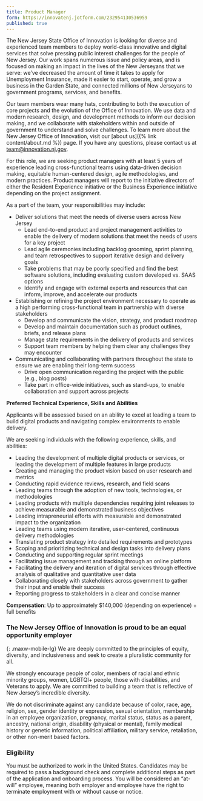 ```yaml
---
title: Product Manager
form: https://innovatenj.jotform.com/232954130536959
published: true
---
```


The New Jersey State Office of Innovation is looking for diverse and experienced team members to deploy world-class innovative and digital services that solve pressing public interest challenges for the people of New Jersey. Our work spans numerous issue and policy areas, and is focused on making an impact in the lives of the New Jerseyans that we serve: we’ve decreased the amount of time it takes to apply for Unemployment Insurance, made it easier to start, operate, and grow a business in the Garden State, and connected millions of New Jerseyans to government programs, services, and benefits.

Our team members wear many hats, contributing to both the execution of core projects and the evolution of the Office of Innovation. We use data and modern research, design, and development methods to inform our decision making, and we collaborate with stakeholders within and outside of government to understand and solve challenges. To learn more about the New Jersey Office of Innovation, visit our [about us]({% link content/about.md %}) page. If you have any questions, please contact us at [team@innovation.nj.gov](mailto:team@innovation.nj.gov).

For this role, we are seeking product managers with at least 5 years of experience leading cross-functional teams using data-driven decision making, equitable human-centered design, agile methodologies, and modern practices. Product managers  will report to the initiative directors of either the Resident Experience initiative or the Business Experience initiative depending on the project assignment. 

As a part of the team, your responsibilities may include:

- Deliver solutions that meet the needs of diverse users across New Jersey
  - Lead end-to-end product and project management activities to enable the delivery of modern solutions that meet the needs of users for a key project
  - Lead agile ceremonies including backlog grooming, sprint planning, and team retrospectives to support iterative design and delivery goals
  - Take problems that may be poorly specified and find the best software solutions, including evaluating custom developed vs. SAAS options
  - Identify and engage with external experts and resources that can inform, improve, and accelerate our products
- Establishing or refining the project environment necessary to operate as a high performing cross-functional team in partnership with diverse stakeholders
  - Develop and communicate the vision, strategy, and product roadmap
  - Develop and maintain documentation such as product outlines, briefs, and release plans 
  - Manage state requirements in the delivery of products and services
  - Support team members by helping them clear any challenges they may encounter
- Communicating and collaborating with partners throughout the state to ensure we are enabling their long-term success
  - Drive open communication regarding the project with the public (e.g., blog posts)
  - Take part in office-wide initiatives, such as stand-ups, to enable collaboration and support across projects

**Preferred Technical Experience, Skills and Abilities**

Applicants will be assessed based on an ability to excel at leading a team to build digital products and navigating complex environments to enable delivery.

We are seeking individuals with the following experience, skills, and abilities:

- Leading the development of multiple digital products or services, or leading the development of multiple features in large products
- Creating and managing the product vision based on user research and metrics
- Conducting rapid evidence reviews, research, and field scans
- Leading teams through the adoption of new tools, technologies, or methodologies
- Leading products with multiple dependencies requiring joint releases to achieve measurable and demonstrated business objectives
- Leading intrapreneurial efforts with measurable and demonstrated impact to the organization
- Leading teams using modern iterative, user-centered, continuous delivery methodologies
- Translating product strategy into detailed requirements and prototypes
- Scoping and prioritizing technical and design tasks into delivery plans
- Conducting and supporting regular sprint meetings
- Facilitating issue management and tracking through an online platform
- Facilitating the delivery and iteration of digital services through effective analysis of qualitative and quantitative user data
- Collaborating closely with stakeholders across government to gather their input and enable their success
- Reporting progress to stakeholders in a clear and concise manner

**Compensation**: Up to approximately $140,000 (depending on experience) + full benefits

### The New Jersey Office of Innovation is proud to be an equal opportunity employer
{: .maxw-mobile-lg}
We are deeply committed to the principles of equity, diversity, and inclusiveness and seek to create a pluralistic community for all.

We strongly encourage people of color, members of racial and ethnic minority groups, women, LGBTQI+ people, those with disabilities, and Veterans to apply. We are committed to building a team that is reflective of New Jersey’s incredible diversity.  

We do not discriminate against any candidate because of color, race, age, religion, sex, gender identity or expression, sexual orientation, membership in an employee organization, pregnancy, marital status, status as a parent, ancestry, national origin, disability (physical or mental), family medical history or genetic information, political affiliation, military service, retaliation, or other non-merit based factors.

### Eligibility

You must be authorized to work in the United States. Candidates may be required to pass a background check and complete additional steps as part of the application and onboarding process. You will be considered an “at-will” employee, meaning both employer and employee have the right to terminate employment with or without cause or notice. 